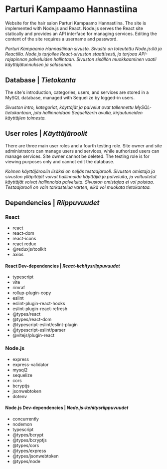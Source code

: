 # Parturi Kampaamo Hannastiina

Website for the hair salon Parturi Kampaamo Hannastiina. The site is implemented with Node.js and React. Node.js serves the React site statically and provides an API interface for managing services. Editing the content of the site requires a username and password.

_Parturi Kampaamo Hannastiinan sivusto. Sivusto on toteutettu Node.js:llä ja Reactilla. Node.js tarjoilee React-sivuston staattisesti, ja tarjoaa API-rajapinnan palveluiden hallintaan. Sivuston sisällön muokkaaminen vaatii käyttäjätunnuksen ja salasanan._

## Database | _Tietokanta_

The site's introduction, categories, users, and services are stored in a MySQL database, managed with Sequelize by logged-in users.

_Sivuston intro, kategoriat, käyttäjät ja palvelut ovat tallennettu MySQL-tietokantaan, jota hallinnoidaan Sequelizerin avulla, kirjautuneiden käyttäjien toimesta._

## User roles | _Käyttäjäroolit_

There are three main user roles and a fourth testing role. Site owner and site administrators can manage users and services, while authorized users can manage services. Site owner cannot be deleted. The testing role is for viewing purposes only and cannot edit the database.

_Kolmen käyttäjäroolin lisäksi on neljäs testaajarooli. Sivuston omistaja ja sivuston ylläpitäjät voivat hallinnoida käyttäjiä ja palveluita, ja valtuutetut käyttäjät voivat hallinnoida palveluita. Sivuston omistajaa ei voi poistaa. Testaajarooli on vain tarkastelua varten, eikä voi muokata tietokantaa._

## Dependencies | _Riippuvuudet_

### React

- react
- react-dom
- react-icons
- react redux
- @reduxjs/toolkit
- axios

#### React Dev-dependencies | _React-kehitysriippuvuudet_

- typescript
- vite
- rimraf
- rollup-plugin-copy
- eslint
- eslint-plugin-react-hooks
- eslint-plugin-react-refresh
- @types/react
- @types/react-dom
- @typescript-eslint/eslint-plugin
- @typescript-eslint/parser
- @vitejs/plugin-react

### Node.js

- express
- express-validator
- mysql2
- sequelize
- cors
- bcryptjs
- jsonwebtoken
- dotenv

#### Node.js Dev-dependencies | _Node.js-kehitysriippuvuudet_

- concurrently
- nodemon
- typescript
- @types/bcrypt
- @types/bcryptjs
- @types/cors
- @types/express
- @types/jsonwebtoken
- @types/node
